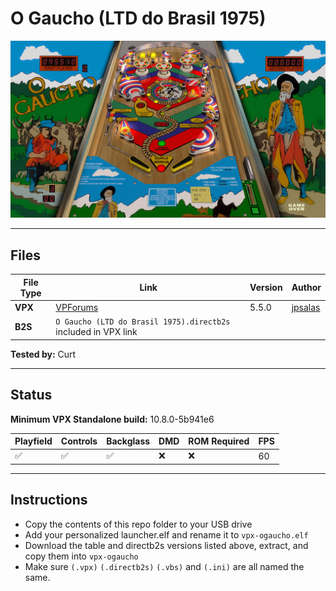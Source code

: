 # O Gaucho (LTD do Brasil 1975)

![Table Preview](../../images/vpx-ogaucho-preview.jpg)

---

## Files
| File Type | Link | Version | Author | 
|-----------|--------|----------|--------------|
| **VPX** | [VPForums](https://www.vpforums.org/index.php?app=downloads&showfile=17380) | 5.5.0 | [jpsalas](https://www.vpforums.org/index.php?showuser=277) |
| **B2S** | `O Gaucho (LTD do Brasil 1975).directb2s` included in VPX link |


**Tested by:** Curt

---

## Status 
**Minimum VPX Standalone build:** 10.8.0-5b941e6

| Playfield | Controls | Backglass | DMD | ROM Required | FPS | 
|-----------|----------|-----------|-----|--------------|-----|
| :white_check_mark: | :white_check_mark: | :white_check_mark: | :x: | :x: | 60 |

---

## Instructions

- Copy the contents of this repo folder to your USB drive
- Add your personalized launcher.elf and rename it to `vpx-ogaucho.elf`
- Download the table and directb2s versions listed above, extract, and copy them into `vpx-ogaucho`
- Make sure `(.vpx)` `(.directb2s)` `(.vbs)` and `(.ini)` are all named the same.
